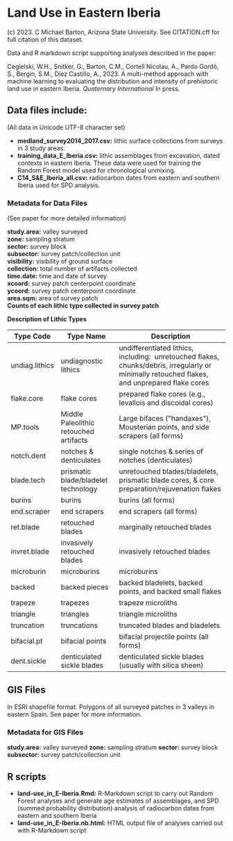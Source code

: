 # Land Use in Eastern Iberia
(c) 2023. C Michael Barton, Arizona State University. See CITATION.cff for full citation of this dataset.

Data and R markdown script supporting analyses described in the paper:

Cegielski, W.H., Snitker, G., Barton, C.M., Cortell Nicolau, A., Pardo Gordò, S., Bergin, S.M., Diez Castillo, A., 2023. A multi-method approach with machine learning to evaluating the distribution and intensity of prehistoric land use in eastern Iberia. _Quaternary International_ In press.

## Data files include:
(All data in Unicode UTF-8 character set)

* __medland_survey2014_2017.csv:__ lithic surface collections from surveys in 3 study areas.
* __training_data_E_Iberia.csv:__ lithic assemblages from excavation, dated contexts in eastern Iberia. These data were used for training the Random Forest model used for chronological unmixing.
* __C14_S&E_Iberia_all.csv:__ radiocarbon dates from eastern and southern Iberia used for SPD analysis.

### Metadata for Data Files
(See paper for more detailed information)

__study.area:__ valley surveyed  
__zone:__ sampling stratum  
__sector:__ survey block  
__subsector:__ survey patch/collection unit  
__visibility:__ visibility of ground surface  
__collection:__ total number of artifacts collected  
__time.date:__ time and date of survey  
__xcoord:__ survey patch centerpoint coordinate  
__ycoord:__ survey patch centerpoint coordinate  
__area.sqm:__ area of survey patch  
__Counts of each lithic type collected in survey patch__  

__Description of Lithic Types__  

| Type Code	| Type Name	| Description |
| ---	| ---	| --- |
| undiag.lithics	| undiagnostic lithics	| undifferentiated lithics, including:  unretouched flakes, chunks/debris, irregularly or minimally retouched flakes, and unprepared flake cores
| flake.core	| flake cores	| prepared flake cores (e.g., levallois and discoidal cores) |
| MP.tools	| Middle Paleolithic retouched artifacts	| Large bifaces ("handaxes"), Mousterian points, and side scrapers (all forms) |
| notch.dent	| notches & denticulates	| single notches & series of notches (denticulates) |
| blade.tech	| prismatic blade/bladelet technology	| unretouched blades/bladelets, prismatic blade cores, & core preparation/rejuvenation flakes |
| burins	| burins	| burins (all forms) |
| end.scraper	| end scrapers	| end scrapers (all forms) |
| ret.blade	| retouched blades	| marginally retouched blades |
| invret.blade	| invasively retouched blades	| invasively retouched blades |
| microburin	| microburins	| microburins |
| backed	| backed pieces	| backed bladelets, backed points, and backed small flakes |
| trapeze	| trapezes	| trapeze microliths |
| triangle	| triangles	| triangle microliths |
| truncation	| truncations	| truncated blades and bladelets |
| bifacial.pt	| bifacial points	| bifacial projectile points (all forms) |
| dent.sickle	| denticulated sickle blades	| denticulated sickle blades (usually with silica sheen) |

## GIS Files
In ESRI shapefile format. Polygons of all surveyed patches in 3 valleys in eastern Spain. See paper for more information.

### Metadata for GIS Files
__study.area:__ valley surveyed
__zone:__ sampling stratum
__sector:__ survey block
__subsector:__ survey patch/collection unit

## R scripts
* __land-use_in_E-Iberia.Rmd:__ R-Markdown script to carry out Random Forest analyses and generate age estimates of assemblages, and SPD (summed probability distribution) analysis of radiocarbon dates from eastern and southern Iberia
* __land-use_in_E-Iberia.nb.html:__ HTML output file of analyses carried out with R-Markdown script
